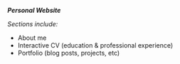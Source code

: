 ***Personal Website***

*Sections include:*
- About me
- Interactive CV (education & professional experience)
- Portfolio (blog posts, projects, etc)
